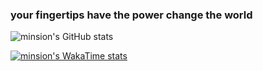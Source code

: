 ### your fingertips have the power change the world

![minsion's GitHub stats](https://github-readme-stats.vercel.app/api?username=minsion&show_icons=true&count_private=true&theme=Gradient)

[![minsion's WakaTime stats](https://github-readme-stats.vercel.app/api/wakatime?username=minsion)](https://github.com/minsion/github-readme-stats)
